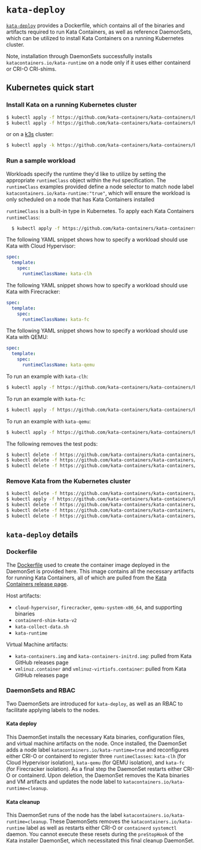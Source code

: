 # `kata-deploy`

[`kata-deploy`](.) provides a Dockerfile, which contains all of the binaries
and artifacts required to run Kata Containers, as well as reference DaemonSets, which can
be utilized to install Kata Containers on a running Kubernetes cluster.

Note, installation through DaemonSets successfully installs `katacontainers.io/kata-runtime` on
a node only if it uses either containerd or CRI-O CRI-shims.

## Kubernetes quick start

### Install Kata on a running Kubernetes cluster


```sh
$ kubectl apply -f https://github.com/kata-containers/kata-containers/blob/main/tools/packaging/kata-deploy/kata-rbac/base/kata-rbac.yaml
$ kubectl apply -f https://github.com/kata-containers/kata-containers/blob/main/tools/packaging/kata-deploy/kata-deploy/base/kata-deploy.yaml
```

or on a [k3s](https://k3s.io/) cluster:

```sh
$ kubectl apply -k https://github.com/kata-containers/kata-containers/blob/main/tools/packaging/kata-deploy/kata-deploy/overlays/k3s
```

### Run a sample workload

Workloads specify the runtime they'd like to utilize by setting the appropriate `runtimeClass` object within
the `Pod` specification. The `runtimeClass` examples provided define a node selector to match node label `katacontainers.io/kata-runtime:"true"`,
which will ensure the workload is only scheduled on a node that has Kata Containers installed

`runtimeClass` is a built-in type in Kubernetes. To apply each Kata Containers `runtimeClass`:
```sh
  $ kubectl apply -f https://github.com/kata-containers/kata-containers/blob/main/tools/packaging/kata-deploy/runtimeclasses/kata-runtimeClasses.yaml
```

The following YAML snippet shows how to specify a workload should use Kata with Cloud Hypervisor:

```yaml
spec:
  template:
    spec:
      runtimeClassName: kata-clh
```

The following YAML snippet shows how to specify a workload should use Kata with Firecracker:

```yaml
spec:
  template:
    spec:
      runtimeClassName: kata-fc
```

The following YAML snippet shows how to specify a workload should use Kata with QEMU:

```yaml
spec:
  template:
    spec:
      runtimeClassName: kata-qemu
```

To run an example with `kata-clh`:

```sh
$ kubectl apply -f https://github.com/kata-containers/kata-containers/blob/main/tools/packaging/kata-deploy/examples/test-deploy-kata-clh.yaml
```

To run an example with `kata-fc`:

```sh
$ kubectl apply -f https://github.com/kata-containers/kata-containers/blob/main/tools/packaging/kata-deploy/examples/test-deploy-kata-fc.yaml
```

To run an example with `kata-qemu`:

```sh
$ kubectl apply -f https://github.com/kata-containers/kata-containers/blob/main/tools/packaging/kata-deploy/examples/test-deploy-kata-qemu.yaml
```

The following removes the test pods:

```sh
$ kubectl delete -f https://github.com/kata-containers/kata-containers/blob/main/tools/packaging/kata-deploy/examples/test-deploy-kata-clh.yaml
$ kubectl delete -f https://github.com/kata-containers/kata-containers/blob/main/tools/packaging/kata-deploy/examples/test-deploy-kata-fc.yaml
$ kubectl delete -f https://github.com/kata-containers/kata-containers/blob/main/tools/packaging/kata-deploy/examples/test-deploy-kata-qemu.yaml
```

### Remove Kata from the Kubernetes cluster

```sh
$ kubectl delete -f https://github.com/kata-containers/kata-containers/blob/main/tools/packaging/kata-deploy/kata-deploy/base/kata-deploy.yaml
$ kubectl apply -f https://github.com/kata-containers/kata-containers/blob/main/tools/packaging/kata-deploy/kata-cleanup/base/kata-cleanup.yaml
$ kubectl delete -f https://github.com/kata-containers/kata-containers/blob/main/tools/packaging/kata-deploy/kata-cleanup/base/kata-cleanup.yaml
$ kubectl delete -f https://github.com/kata-containers/kata-containers/blob/main/tools/packaging/kata-deploy/kata-rbac/base/kata-rbac.yaml
$ kubectl delete -f https://github.com/kata-containers/kata-containers/blob/main/tools/packaging/kata-deploy/runtimeclasses/kata-runtimeClasses.yaml
```

## `kata-deploy` details

### Dockerfile

The [Dockerfile](Dockerfile)  used to create the container image deployed in the DaemonSet is provided here.
This image contains all the necessary artifacts for running Kata Containers, all of which are pulled
from the [Kata Containers release page](https://github.com/kata-containers/kata-containers/releases).

Host artifacts:
* `cloud-hypervisor`, `firecracker`, `qemu-system-x86_64`, and supporting binaries
* `containerd-shim-kata-v2`
* `kata-collect-data.sh`
* `kata-runtime`

Virtual Machine artifacts:
* `kata-containers.img` and `kata-containers-initrd.img`: pulled from Kata GitHub releases page
* `vmlinuz.container` and `vmlinuz-virtiofs.container`: pulled from Kata GitHub releases page

### DaemonSets and RBAC

Two DaemonSets are introduced for `kata-deploy`, as well as an RBAC to facilitate
applying labels to the nodes.

#### Kata deploy

This DaemonSet installs the necessary Kata binaries, configuration files, and virtual machine artifacts on
the node. Once installed, the DaemonSet adds a node label `katacontainers.io/kata-runtime=true` and reconfigures
either CRI-O or containerd to register three `runtimeClasses`: `kata-clh` (for Cloud Hypervisor isolation), `kata-qemu` (for QEMU isolation),
and `kata-fc` (for Firecracker isolation). As a final step the DaemonSet restarts either CRI-O or containerd. Upon deletion,
the DaemonSet removes the Kata binaries and VM artifacts and updates the node label to `katacontainers.io/kata-runtime=cleanup`.

#### Kata cleanup

This DaemonSet runs of the node has the label `katacontainers.io/kata-runtime=cleanup`. These DaemonSets removes
the `katacontainers.io/kata-runtime` label as well as restarts either CRI-O or `containerd` `systemctl`
daemon. You cannot execute these resets during the `preStopHook` of the Kata installer DaemonSet,
which necessitated this final cleanup DaemonSet.
